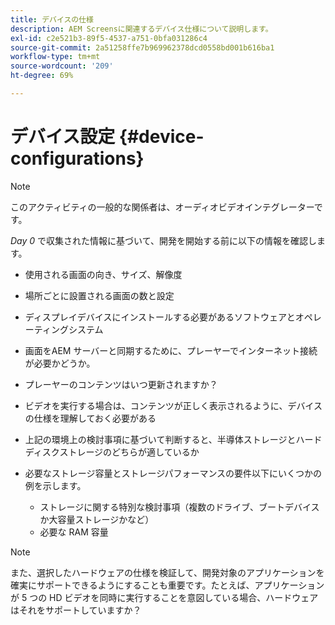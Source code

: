 ```yaml
---
title: デバイスの仕様
description: AEM Screensに関連するデバイス仕様について説明します。
exl-id: c2e521b3-89f5-4537-a751-0bfa031286c4
source-git-commit: 2a51258ffe7b969962378dcd0558bd001b616ba1
workflow-type: tm+mt
source-wordcount: '209'
ht-degree: 69%

---
```


# デバイス設定 {#device-configurations}

>[!NOTE]
>
>このアクティビティの一般的な関係者は、オーディオビデオインテグレーターです。

*Day 0* で収集された情報に基づいて、開発を開始する前に以下の情報を確認します。

* 使用される画面の向き、サイズ、解像度

* 場所ごとに設置される画面の数と設定

* ディスプレイデバイスにインストールする必要があるソフトウェアとオペレーティングシステム

* 画面をAEM サーバーと同期するために、プレーヤーでインターネット接続が必要かどうか。

* プレーヤーのコンテンツはいつ更新されますか？

* ビデオを実行する場合は、コンテンツが正しく表示されるように、デバイスの仕様を理解しておく必要がある

* 上記の環境上の検討事項に基づいて判断すると、半導体ストレージとハードディスクストレージのどちらが適しているか

* 必要なストレージ容量とストレージパフォーマンスの要件以下にいくつかの例を示します。
   * ストレージに関する特別な検討事項（複数のドライブ、ブートデバイスか大容量ストレージかなど）
   * 必要な RAM 容量


>[!NOTE]
>
>また、選択したハードウェアの仕様を検証して、開発対象のアプリケーションを確実にサポートできるようにすることも重要です。たとえば、アプリケーションが 5 つの HD ビデオを同時に実行することを意図している場合、ハードウェアはそれをサポートしていますか？
